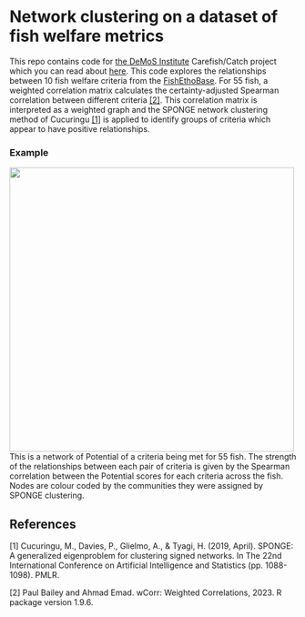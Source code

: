 # Network clustering on a dataset of fish welfare metrics
This repo contains code for [the DeMoS Institute](https://www.demos-institute.org) Carefish/Catch project which you can read about [here](https://www.demos-institute.org/carefish-catch). This code explores the relationships between 10 fish welfare criteria from the [FishEthoBase](https://fair-fish-database.net). For 55 fish, a weighted correlation matrix calculates the certainty-adjusted Spearman correlation between different criteria [[2]](#2). This correlation matrix is interpreted as a weighted graph and the SPONGE network clustering method of Cucuringu [[1]](#1) is applied to identify groups of criteria which appear to have positive relationships.

### Example
<img src="https://user-images.githubusercontent.com/41169293/222765606-b9224bb3-a8b6-4ce9-a4f5-8d989a418947.png" height="500" />
This is a network of Potential of a criteria being met for 55 fish. The strength of the relationships between each pair of criteria is given by the Spearman correlation between the Potential scores for each criteria across the fish. Nodes are colour coded by the communities they were assigned by SPONGE clustering.                                                                                                   
                                                                                                                                      
## References
<a id="1">[1]</a> 
Cucuringu, M., Davies, P., Glielmo, A., & Tyagi, H. (2019, April). SPONGE: A generalized eigenproblem for clustering signed networks. In The 22nd International Conference on Artificial Intelligence and Statistics (pp. 1088-1098). PMLR.

<a id="2">[2]</a> 
Paul Bailey and Ahmad Emad. wCorr: Weighted Correlations, 2023. R
package version 1.9.6.


